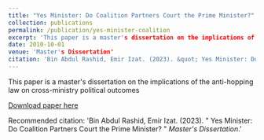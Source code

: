 ```yaml
---
title: "Yes Minister: Do Coalition Partners Court the Prime Minister?"
collection: publications
permalink: /publication/yes-minister-coalition
excerpt: 'This paper is a master's dissertation on the implications of the anti-hopping law on cross-ministry political outcomes'
date: 2010-10-01
venue: 'Master's Dissertation'
citation: 'Bin Abdul Rashid, Emir Izat. (2023). &quot; Yes Minister: Do Coalition Partners Court the Prime Minister? &quot; <i>Master's Dissertation</i>.'
---
```

This paper is a master's dissertation on the implications of the anti-hopping law on cross-ministry political outcomes

[Download paper here](http://emirizatrashid.github.io/files/lse_dissertation.pdf)

Recommended citation: 'Bin Abdul Rashid, Emir Izat. (2023). &quot; Yes Minister: Do Coalition Partners Court the Prime Minister? &quot; <i>Master's Dissertation</i>.'
